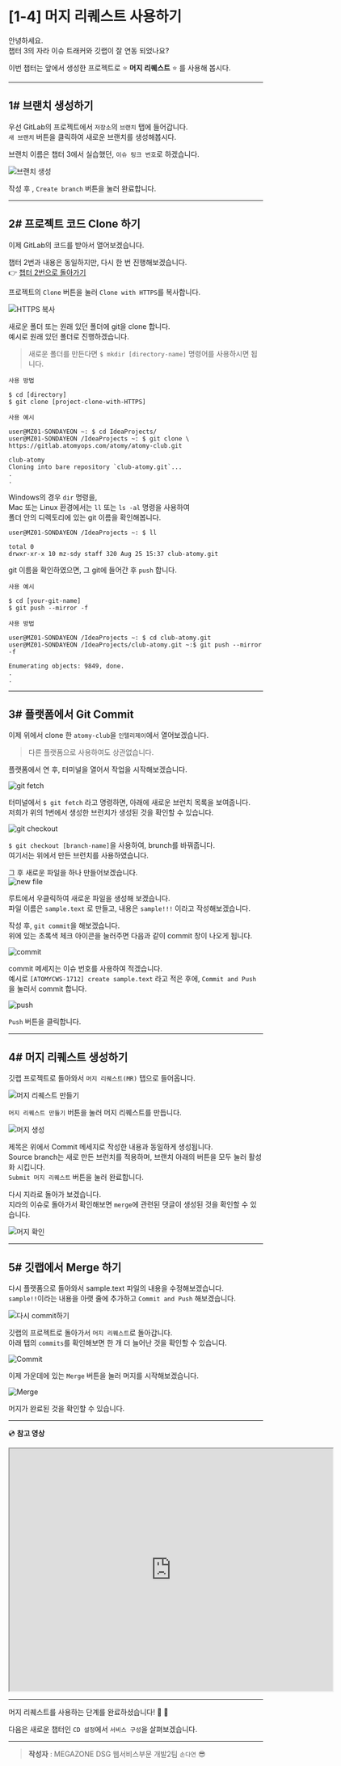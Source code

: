 # [1-4] 머지 리퀘스트 사용하기

안녕하세요.  
챕터 3의 자라 이슈 트래커와 깃랩이 잘 연동 되었나요?

이번 챕터는 앞에서 생성한 프로젝트로 :star: **머지 리퀘스트** :star: 를 사용해 봅시다.

---

## 1# 브랜치 생성하기

우선 GitLab의 프로젝트에서 `저장소`의 `브랜치` 탭에 들어갑니다.   
`새 브랜치` 버튼을 클릭하여 새로운 브랜치를 생성해봅시다.

브랜치 이름은 챕터 3에서 실습했던, `이슈 링크 번호`로 하겠습니다.

![브랜치 생성](https://user-images.githubusercontent.com/54167990/65210979-1ca6df00-dad8-11e9-9a8e-d44759f2a21b.png)

작성 후 , `Create branch` 버튼을 눌러 완료합니다.

---

## 2# 프로젝트 코드 Clone 하기

이제 GitLab의 코드를 받아서 열어보겠습니다.

챕터 2번과 내용은 동일하지만, 다시 한 번 진행해보겠습니다.         
:point_right: [챕터 2번으로 돌아가기](https://megazonedsg.github.io/cicd-guide/#/user/git-01)

프로젝트의 `Clone` 버튼을 눌러 `Clone with HTTPS`를 복사합니다.

![HTTPS 복사](https://user-images.githubusercontent.com/54167990/65120624-e3fbfc80-da28-11e9-9c30-6e27d6b3b6de.PNG)

새로운 폴더 또는 원래 있던 폴더에 git을 clone 합니다.            
예시로 원래 있던 폴더로 진행하겠습니다.  
> 새로운 폴더를 만든다면 `$ mkdir [directory-name]` 명령어를 사용하시면 됩니다.

`사용 방법`
```
$ cd [directory]
$ git clone [project-clone-with-HTTPS]
```

`사용 예시`
```
user@MZ01-SONDAYEON ~: $ cd IdeaProjects/
user@MZ01-SONDAYEON /IdeaProjects ~: $ git clone \
https://gitlab.atomyops.com/atomy/atomy-club.git

club-atomy
Cloning into bare repository `club-atomy.git`...
.
.
```

Windows의 경우 `dir` 명령을,                
Mac 또는 Linux 환경에서는 `ll` 또는 `ls -al` 명령을 사용하여       
폴더 안의 디렉토리에 있는 git 이름을 확인해봅니다.

```
user@MZ01-SONDAYEON /IdeaProjects ~: $ ll

total 0
drwxr-xr-x 10 mz-sdy staff 320 Aug 25 15:37 club-atomy.git
```

git 이름을 확인하였으면, 그 git에 들어간 후 `push` 합니다.

`사용 예시`
```
$ cd [your-git-name]
$ git push --mirror -f
```

`사용 방법`
```
user@MZ01-SONDAYEON /IdeaProjects ~: $ cd club-atomy.git
user@MZ01-SONDAYEON /IdeaProjects/club-atomy.git ~:$ git push --mirror -f

Enumerating objects: 9849, done.
.
.
```
---

## 3# 플랫폼에서 Git Commit

이제 위에서 clone 한 `atomy-club`을 `인텔리제이`에서 열어보겠습니다.      
> 다른 플랫폼으로 사용하여도 상관없습니다.

플랫폼에서 연 후, 터미널을 열어서 작업을 시작해보겠습니다.

![git fetch](https://user-images.githubusercontent.com/54167990/65216131-e6bf2600-daea-11e9-9f20-0e3f70a6b91d.png)

터미널에서 `$ git fetch` 라고 명령하면, 아래에 새로운 브런치 목록을 보여줍니다.     
저희가 위의 1번에서 생성한 브런치가 생성된 것을 확인할 수 있습니다.

![git checkout](https://user-images.githubusercontent.com/54167990/65216510-1ae71680-daec-11e9-9aa8-9f860554390d.png)

`$ git checkout [branch-name]`을 사용하여, brunch를 바꿔줍니다.  
여기서는 위에서 만든 브런치를 사용하였습니다.

그 후 새로운 파일을 하나 만들어보겠습니다.  
![new file](https://user-images.githubusercontent.com/54167990/65216760-f7709b80-daec-11e9-8d27-c968acea91ad.png)

루트에서 우클릭하여 새로운 파일을 생성해 보겠습니다.    
파일 이름은 `sample.text` 로 만들고, 내용은 `sample!!!` 이라고 작성해보겠습니다.

작성 후, `git commit`을 해보겠습니다.  
위에 있는 초록색 체크 아이콘을 눌러주면 다음과 같이 commit 창이 나오게 됩니다.

![commit](https://user-images.githubusercontent.com/54167990/65217667-af06ad00-daef-11e9-9553-c95b2d366e29.PNG)

commit 메세지는 이슈 번호를 사용하여 적겠습니다.         
예시로 `[ATOMYCWS-1712] create sample.text` 라고 적은 후에, `Commit and Push` 을 눌러서 commit 합니다.

![push](https://user-images.githubusercontent.com/54167990/65219510-a87a3480-daf3-11e9-8091-07de2f9fbe4b.PNG)

`Push` 버튼을 클릭합니다.

---

## 4# 머지 리퀘스트 생성하기
   
깃랩 프로젝트로 돌아와서 `머지 리퀘스트(MR)` 탭으로 들어옵니다.

![머지 리퀘스트 만들기](https://user-images.githubusercontent.com/54167990/65219513-a9ab6180-daf3-11e9-800f-f8e7e36f752f.PNG)

`머지 리퀘스트 만들기` 버튼을 눌러 머지 리퀘스트를 만듭니다.

![머지 생성](https://user-images.githubusercontent.com/54167990/65219516-ab752500-daf3-11e9-8b35-a6959afc659a.PNG)

제목은 위에서 Commit 메세지로 작성한 내용과 동일하게 생성됩니다.   
Source branch는 새로 만든 브런치를 적용하며, 브랜치 아래의 버튼을 모두 눌러 활성화 시킵니다.     
`Submit 머지 리퀘스트` 버튼을 눌러 완료합니다.


다시 지라로 돌아가 보겠습니다.      
지라의 이슈로 돌아가서 확인해보면 `merge`에 관련된 댓글이 생성된 것을 확인할 수 있습니다.

![머지 확인](https://user-images.githubusercontent.com/54167990/65220117-fb082080-daf4-11e9-9543-0352bf7b5898.PNG)

---

## 5# 깃랩에서 Merge 하기

다시 플랫폼으로 돌아와서 sample.text 파일의 내용을 수정해보겠습니다.      
`sample!!`이라는 내용을 아랫 줄에 추가하고 `Commit and Push` 해보겠습니다.   

![다시 commit하기](https://user-images.githubusercontent.com/54167990/65221777-a8306800-daf8-11e9-8816-5cf36824e4e2.png)


깃랩의 프로젝트로 돌아가서 `머지 리퀘스트`로 돌아갑니다.   
아래 탭의 `commits`를 확인해보면 한 개 더 늘어난 것을 확인할 수 있습니다.

![Commit](https://user-images.githubusercontent.com/54167990/65221184-77036800-daf7-11e9-97b9-9a1c2719e0fa.PNG)

이제 가운데에 있는 `Merge` 버튼을 눌러 머지를 시작해보겠습니다.

![Merge](https://user-images.githubusercontent.com/54167990/65221187-78349500-daf7-11e9-8af1-94fbbd46ebf5.PNG)

머지가 완료된 것을 확인할 수 있습니다.

---

:cd: **참고 영상**  
<iframe src="https://drive.google.com/file/d/1qOnIUSQSjMIdCPvXnQQvuJdnHYmkHAeC/preview" width="640" height="480"></iframe>

---

머지 리퀘스트를 사용하는 단계를 완료하셨습니다!   :clap:  :clap:  

다음은 새로운 챕터인 `CD 설정`에서 `서비스 구성`을 살펴보겠습니다.  

---

> **작성자** : MEGAZONE DSG 웹서비스부문 개발2팀 `손다연` :sunglasses:
